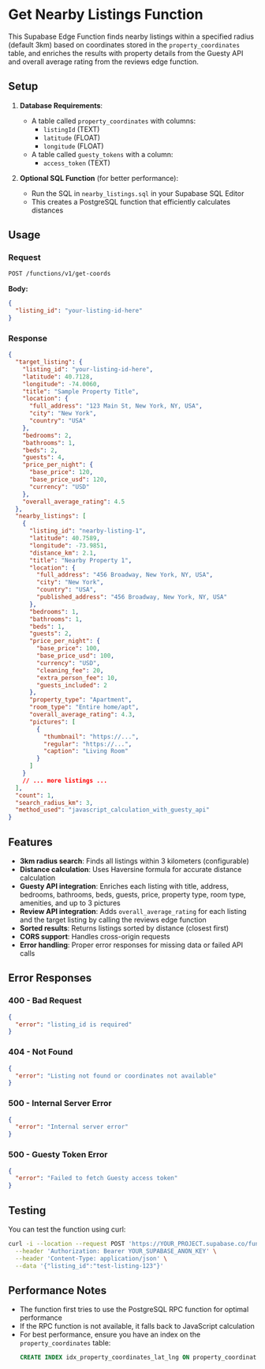 # Get Nearby Listings Function

This Supabase Edge Function finds nearby listings within a specified radius (default 3km) based on coordinates stored in the `property_coordinates` table, and enriches the results with property details from the Guesty API and overall average rating from the reviews edge function.

## Setup

1. **Database Requirements**: 
   - A table called `property_coordinates` with columns:
     - `listingId` (TEXT)
     - `latitude` (FLOAT)
     - `longitude` (FLOAT)
   - A table called `guesty_tokens` with a column:
     - `access_token` (TEXT)

2. **Optional SQL Function** (for better performance):
   - Run the SQL in `nearby_listings.sql` in your Supabase SQL Editor
   - This creates a PostgreSQL function that efficiently calculates distances

## Usage

### Request
```bash
POST /functions/v1/get-coords
```

**Body:**
```json
{
  "listing_id": "your-listing-id-here"
}
```

### Response
```json
{
  "target_listing": {
    "listing_id": "your-listing-id-here",
    "latitude": 40.7128,
    "longitude": -74.0060,
    "title": "Sample Property Title",
    "location": {
      "full_address": "123 Main St, New York, NY, USA",
      "city": "New York",
      "country": "USA"
    },
    "bedrooms": 2,
    "bathrooms": 1,
    "beds": 2,
    "guests": 4,
    "price_per_night": {
      "base_price": 120,
      "base_price_usd": 120,
      "currency": "USD"
    },
    "overall_average_rating": 4.5
  },
  "nearby_listings": [
    {
      "listing_id": "nearby-listing-1",
      "latitude": 40.7589,
      "longitude": -73.9851,
      "distance_km": 2.1,
      "title": "Nearby Property 1",
      "location": {
        "full_address": "456 Broadway, New York, NY, USA",
        "city": "New York",
        "country": "USA",
        "published_address": "456 Broadway, New York, NY, USA"
      },
      "bedrooms": 1,
      "bathrooms": 1,
      "beds": 1,
      "guests": 2,
      "price_per_night": {
        "base_price": 100,
        "base_price_usd": 100,
        "currency": "USD",
        "cleaning_fee": 20,
        "extra_person_fee": 10,
        "guests_included": 2
      },
      "property_type": "Apartment",
      "room_type": "Entire home/apt",
      "overall_average_rating": 4.3,
      "pictures": [
        {
          "thumbnail": "https://...",
          "regular": "https://...",
          "caption": "Living Room"
        }
      ]
    }
    // ... more listings ...
  ],
  "count": 1,
  "search_radius_km": 3,
  "method_used": "javascript_calculation_with_guesty_api"
}
```

## Features

- **3km radius search**: Finds all listings within 3 kilometers (configurable)
- **Distance calculation**: Uses Haversine formula for accurate distance calculation
- **Guesty API integration**: Enriches each listing with title, address, bedrooms, bathrooms, beds, guests, price, property type, room type, amenities, and up to 3 pictures
- **Review API integration**: Adds `overall_average_rating` for each listing and the target listing by calling the reviews edge function
- **Sorted results**: Returns listings sorted by distance (closest first)
- **CORS support**: Handles cross-origin requests
- **Error handling**: Proper error responses for missing data or failed API calls

## Error Responses

### 400 - Bad Request
```json
{
  "error": "listing_id is required"
}
```

### 404 - Not Found
```json
{
  "error": "Listing not found or coordinates not available"
}
```

### 500 - Internal Server Error
```json
{
  "error": "Internal server error"
}
```

### 500 - Guesty Token Error
```json
{
  "error": "Failed to fetch Guesty access token"
}
```

## Testing

You can test the function using curl:

```bash
curl -i --location --request POST 'https://YOUR_PROJECT.supabase.co/functions/v1/get-coords' \
  --header 'Authorization: Bearer YOUR_SUPABASE_ANON_KEY' \
  --header 'Content-Type: application/json' \
  --data '{"listing_id":"test-listing-123"}'
```

## Performance Notes

- The function first tries to use the PostgreSQL RPC function for optimal performance
- If the RPC function is not available, it falls back to JavaScript calculation
- For best performance, ensure you have an index on the `property_coordinates` table:
  ```sql
  CREATE INDEX idx_property_coordinates_lat_lng ON property_coordinates (latitude, longitude);
  ```
